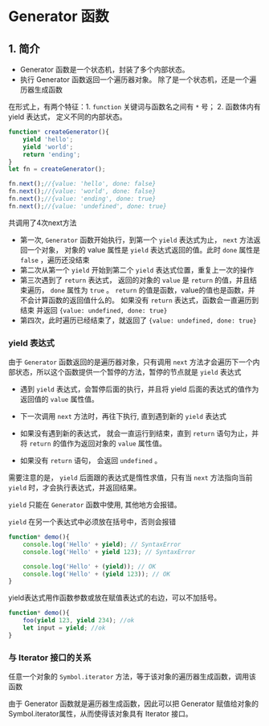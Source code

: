 # Generator 函数

## 1. 简介
- Generator 函数是一个状态机，封装了多个内部状态。
- 执行 Generator 函数返回一个遍历器对象。 除了是一个状态机，还是一个遍历器生成函数

在形式上，有两个特征：1. `function` 关键词与函数名之间有 `*` 号； 2. 函数体内有 yield 表达式， 定义不同的内部状态。

```javascript
function* createGenerator(){
    yield 'hello';
    yield 'world';
    return 'ending';
}
let fn = createGenerator();

fn.next();//{value: 'hello', done: false}
fn.next();//{value: 'world', done: false}
fn.next();//{value: 'ending', done: true}
fn.next();//{value: 'undefined', done: true}

```
共调用了4次next方法

- 第一次, `Generator` 函数开始执行，到第一个 `yield` 表达式为止， `next` 方法返回一个对象， 对象的 value 属性是 `yield` 表达式返回的值。此时 `done` 属性是 `false` ，遍历还没结束
- 第二次从第一个 `yield` 开始到第二个 `yield` 表达式位置，重复上一次的操作
- 第三次遇到了 `return` 表达式， 返回的对象的 `value` 是 `return` 的值，并且结束遍历， `done` 属性为 `true` 。 `return` 的值是函数，value的值也是函数，并不会计算函数的返回值什么的。 如果没有 `return` 表达式，函数会一直遍历到结束 并返回 `{value: undefined, done: true}`
- 第四次，此时遍历已经结束了，就返回了  `{value: undefined, done: true}`

### yield 表达式
由于 `Generator` 函数返回的是遍历器对象，只有调用 `next` 方法才会遍历下一个内部状态，所以这个函数提供一个暂停的方法，暂停的节点就是 `yield` 表达式

- 遇到 `yield` 表达式，会暂停后面的执行，并且将 yield 后面的表达式的值作为返回值的 `value` 属性值。

- 下一次调用 `next` 方法时，再往下执行, 直到遇到新的 `yield` 表达式

- 如果没有遇到新的表达式， 就会一直运行到结束，直到 `return` 语句为止，并将 `return` 的值作为返回对象的 `value` 属性值。

- 如果没有 `return` 语句， 会返回 `undefined` 。

需要注意的是， `yield` 后面跟的表达式是惰性求值，只有当 `next` 方法指向当前 `yield` 时，才会执行表达式，并返回结果。

`yield` 只能在 `Generator` 函数中使用, 其他地方会报错。

`yield` 在另一个表达式中必须放在括号中，否则会报错
```javascript
function* demo(){
    console.log('Hello' + yield); // SyntaxError
    console.log('Hello' + yield 123); // SyntaxError

    console.log('Hello' + (yield)); // OK
    console.log('Hello' + (yield 123)); // OK
}
```

yield表达式用作函数参数或放在赋值表达式的右边，可以不加括号。

```javascript
function* demo(){
    foo(yield 123, yield 234); //ok
    let input = yield; //ok
}
```

### 与 Iterator 接口的关系
任意一个对象的 `Symbol.iterator` 方法，等于该对象的遍历器生成函数，调用该函数

由于 Generator 函数就是遍历器生成函数，因此可以把 Generator 赋值给对象的Symbol.iterator属性，从而使得该对象具有 Iterator 接口。
